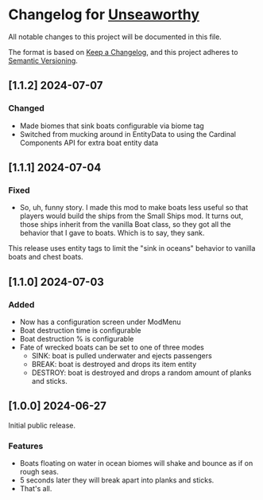 # Changelog for [Unseaworthy](https://github.com/murphy-slaw/unseaworthy)

All notable changes to this project will be documented in this file.

The format is based on [Keep a Changelog](https://keepachangelog.com/en/1.1.0/),
and this project adheres to [Semantic Versioning](https://semver.org/spec/v2.0.0.html).

## [1.1.2] 2024-07-07

### Changed

- Made biomes that sink boats configurable via biome tag
- Switched from mucking around in EntityData to using the Cardinal Components API for extra boat entity data

## [1.1.1] 2024-07-04

### Fixed

- So, uh, funny story. I made this mod to make boats less useful so that players would build the ships from the Small
Ships mod. It turns out, those ships inherit from the vanilla Boat class, so they got all the behavior that I gave to
boats. Which is to say, they sank.

This release uses entity tags to limit the "sink in oceans" behavior to vanilla boats and chest boats.

## [1.1.0] 2024-07-03

### Added

- Now has a configuration screen under ModMenu
- Boat destruction time is configurable
- Boat destruction % is configurable
- Fate of wrecked boats can be set to one of three modes
    - SINK: boat is pulled underwater and ejects passengers
    - BREAK: boat is destroyed and drops its item entity
    - DESTROY: boat is destroyed and drops a random amount of planks and sticks.

## [1.0.0] 2024-06-27

Initial public release.

### Features

- Boats floating on water in ocean biomes will shake and bounce as if on rough seas.
- 5 seconds later they will break apart into planks and sticks.
- That's all.
